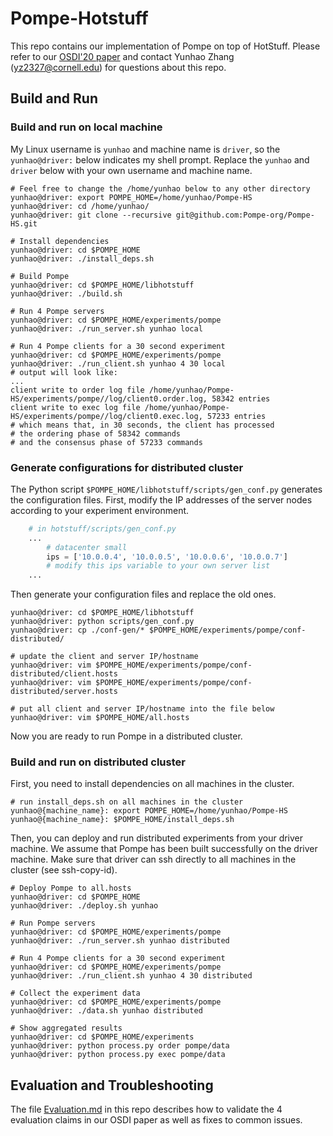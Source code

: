 # Pompe-Hotstuff

This repo contains our implementation of Pompe on top of HotStuff. Please refer to our [OSDI'20 paper](https://www.usenix.org/conference/osdi20/presentation/zhang-yunhao) and contact Yunhao Zhang (yz2327@cornell.edu) for questions about this repo.


## Build and Run
### Build and run on local machine

My Linux username is `yunhao` and machine name is `driver`, so the `yunhao@driver:` below indicates my shell prompt. 
Replace the `yunhao` and `driver` below with your own username and machine name.


```shell
# Feel free to change the /home/yunhao below to any other directory
yunhao@driver: export POMPE_HOME=/home/yunhao/Pompe-HS
yunhao@driver: cd /home/yunhao/
yunhao@driver: git clone --recursive git@github.com:Pompe-org/Pompe-HS.git

# Install dependencies
yunhao@driver: cd $POMPE_HOME
yunhao@driver: ./install_deps.sh

# Build Pompe
yunhao@driver: cd $POMPE_HOME/libhotstuff
yunhao@driver: ./build.sh

# Run 4 Pompe servers
yunhao@driver: cd $POMPE_HOME/experiments/pompe
yunhao@driver: ./run_server.sh yunhao local

# Run 4 Pompe clients for a 30 second experiment
yunhao@driver: cd $POMPE_HOME/experiments/pompe
yunhao@driver: ./run_client.sh yunhao 4 30 local
# output will look like:
...
client write to order log file /home/yunhao/Pompe-HS/experiments/pompe//log/client0.order.log, 58342 entries
client write to exec log file /home/yunhao/Pompe-HS/experiments/pompe//log/client0.exec.log, 57233 entries
# which means that, in 30 seconds, the client has processed 
# the ordering phase of 58342 commands
# and the consensus phase of 57233 commands
```

### Generate configurations for distributed cluster

The Python script `$POMPE_HOME/libhotstuff/scripts/gen_conf.py` generates the configuration files. First, modify the IP addresses of the server nodes according to your experiment environment.

```python
    # in hotstuff/scripts/gen_conf.py
    ...
        # datacenter small
        ips = ['10.0.0.4', '10.0.0.5', '10.0.0.6', '10.0.0.7']
        # modify this ips variable to your own server list
    ...
```

Then generate your configuration files and replace the old ones.

```shell
yunhao@driver: cd $POMPE_HOME/libhotstuff
yunhao@driver: python scripts/gen_conf.py
yunhao@driver: cp ./conf-gen/* $POMPE_HOME/experiments/pompe/conf-distributed/

# update the client and server IP/hostname
yunhao@driver: vim $POMPE_HOME/experiments/pompe/conf-distributed/client.hosts
yunhao@driver: vim $POMPE_HOME/experiments/pompe/conf-distributed/server.hosts

# put all client and server IP/hostname into the file below
yunhao@driver: vim $POMPE_HOME/all.hosts
```

Now you are ready to run Pompe in a distributed cluster.

### Build and run on distributed cluster

First, you need to install dependencies on all machines in the cluster.


```shell
# run install_deps.sh on all machines in the cluster
yunhao@{machine_name}: export POMPE_HOME=/home/yunhao/Pompe-HS
yunhao@{machine_name}: $POMPE_HOME/install_deps.sh
```

Then, you can deploy and run distributed experiments from your driver machine.
We assume that Pompe has been built successfully on the driver machine.
Make sure that driver can ssh directly to all machines in the cluster (see ssh-copy-id).

```shell
# Deploy Pompe to all.hosts
yunhao@driver: cd $POMPE_HOME
yunhao@driver: ./deploy.sh yunhao

# Run Pompe servers
yunhao@driver: cd $POMPE_HOME/experiments/pompe
yunhao@driver: ./run_server.sh yunhao distributed

# Run 4 Pompe clients for a 30 second experiment
yunhao@driver: cd $POMPE_HOME/experiments/pompe
yunhao@driver: ./run_client.sh yunhao 4 30 distributed

# Collect the experiment data
yunhao@driver: cd $POMPE_HOME/experiments/pompe
yunhao@driver: ./data.sh yunhao distributed

# Show aggregated results
yunhao@driver: cd $POMPE_HOME/experiments
yunhao@driver: python process.py order pompe/data
yunhao@driver: python process.py exec pompe/data
```

## Evaluation and Troubleshooting

The file [Evaluation.md](https://github.com/Pompe-org/Pompe-HS/blob/master/Evaluation.md) in this repo describes how to validate the 4 evaluation claims in our OSDI paper as well as fixes to common issues.
